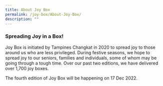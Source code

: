 ```yaml
---
title: About Joy Box
permalink: /joy-box/About-Joy-Box/
description: ""
---
```

### Spreading Joy in a Box!



Joy Box is initiated by Tampines Changkat in 2020 to spread joy to those around us who are less privileged. During festive seasons, we hope to spread joy to our seniors, families and individuals, some of whom may be going through a tough time. Over our past two editions, we have delivered over 1,700 joy boxes.

The fourth edition of Joy Box will be happening on 17 Dec 2022.

